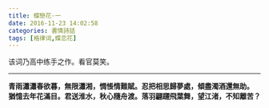 ```yaml
---
title: 蝶戀花·一
date: 2016-11-23 14:02:58
categories: 書情詩話
tags: [格律词,蝶恋花]
---
```

该词乃高中练手之作。看官莫笑。
***
__青雨瀟瀟春欲暮，無限瀟湘，惆悵情難賦。忍把相思歸夢處，傾盡濁酒還無助。
猶憶去年花滿目。君送淮水，秋心隨舟渡。落羽翩躚飛葉舞，望江渚，不知離苦？__